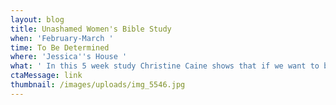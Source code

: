 ```yaml
---
layout: blog
title: Unashamed Women's Bible Study
when: 'February-March '
time: To Be Determined
where: 'Jessica''s House '
what: ' In this 5 week study Christine Caine shows that if we want to be free of shame and change our future, we have to believe God is bigger than our mistakes, our inadequacies and our limitations. We have to lay hold of the power of Jesus today and step into the future he has planned for us. We have to believe we can live unashamed. '
ctaMessage: link
thumbnail: /images/uploads/img_5546.jpg
---
```


